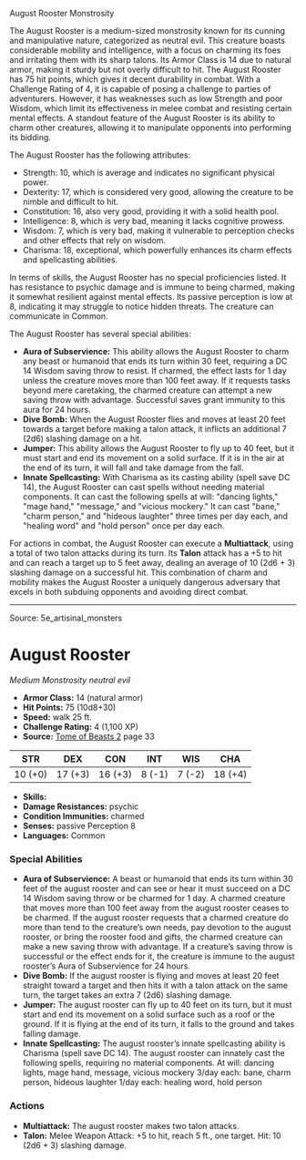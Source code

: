 <MonsterName/>August Rooster</MonsterName>
<CreatureType/>Monstrosity</CreatureType>

<summary>The August Rooster is a medium-sized monstrosity known for its cunning and manipulative nature, categorized as neutral evil. This creature boasts considerable mobility and intelligence, with a focus on charming its foes and irritating them with its sharp talons. Its Armor Class is 14 due to natural armor, making it sturdy but not overly difficult to hit. The August Rooster has 75 hit points, which gives it decent durability in combat. With a Challenge Rating of 4, it is capable of posing a challenge to parties of adventurers. However, it has weaknesses such as low Strength and poor Wisdom, which limit its effectiveness in melee combat and resisting certain mental effects. A standout feature of the August Rooster is its ability to charm other creatures, allowing it to manipulate opponents into performing its bidding.</summary>

<detail>

The August Rooster has the following attributes: 
- Strength: 10, which is average and indicates no significant physical power.
- Dexterity: 17, which is considered very good, allowing the creature to be nimble and difficult to hit.
- Constitution: 16, also very good, providing it with a solid health pool.
- Intelligence: 8, which is very bad, meaning it lacks cognitive prowess.
- Wisdom: 7, which is very bad, making it vulnerable to perception checks and other effects that rely on wisdom.
- Charisma: 18, exceptional, which powerfully enhances its charm effects and spellcasting abilities.

In terms of skills, the August Rooster has no special proficiencies listed. It has resistance to psychic damage and is immune to being charmed, making it somewhat resilient against mental effects. Its passive perception is low at 8, indicating it may struggle to notice hidden threats. The creature can communicate in Common.

The August Rooster has several special abilities:
- **Aura of Subservience:** This ability allows the August Rooster to charm any beast or humanoid that ends its turn within 30 feet, requiring a DC 14 Wisdom saving throw to resist. If charmed, the effect lasts for 1 day unless the creature moves more than 100 feet away. If it requests tasks beyond mere caretaking, the charmed creature can attempt a new saving throw with advantage. Successful saves grant immunity to this aura for 24 hours.
- **Dive Bomb:** When the August Rooster flies and moves at least 20 feet towards a target before making a talon attack, it inflicts an additional 7 (2d6) slashing damage on a hit.
- **Jumper:** This ability allows the August Rooster to fly up to 40 feet, but it must start and end its movement on a solid surface. If it is in the air at the end of its turn, it will fall and take damage from the fall.
- **Innate Spellcasting:** With Charisma as its casting ability (spell save DC 14), the August Rooster can cast spells without needing material components. It can cast the following spells at will: "dancing lights," "mage hand," "message," and "vicious mockery." It can cast "bane," "charm person," and "hideous laughter" three times per day each, and "healing word" and "hold person" once per day each.

For actions in combat, the August Rooster can execute a **Multiattack**, using a total of two talon attacks during its turn. Its **Talon** attack has a +5 to hit and can reach a target up to 5 feet away, dealing an average of 10 (2d6 + 3) slashing damage on a successful hit. This combination of charm and mobility makes the August Rooster a uniquely dangerous adversary that excels in both subduing opponents and avoiding direct combat.</detail>



---

Source: 5e_artisinal_monsters

# August Rooster

*Medium* *Monstrosity* *neutral evil*

- **Armor Class:** 14 (natural armor)
- **Hit Points:** 75 (10d8+30)
- **Speed:** walk 25 ft.
- **Challenge Rating:** 4 (1,100 XP)
- **Source:** [Tome of Beasts 2](https://koboldpress.com/kpstore/product/tome-of-beasts-2-for-5th-edition) page 33

| STR | DEX | CON | INT | WIS | CHA |
| --- | --- | --- | --- | --- | --- |
| 10 (+0) | 17 (+3) | 16 (+3) | 8 (-1) | 7 (-2) | 18 (+4) |

- **Skills:** 
- **Damage Resistances:** psychic
- **Condition Immunities:** charmed
- **Senses:** passive Perception 8
- **Languages:** Common

### Special Abilities

- **Aura of Subservience:** A beast or humanoid that ends its turn within 30 feet of the august rooster and can see or hear it must succeed on a DC 14 Wisdom saving throw or be charmed for 1 day. A charmed creature that moves more than 100 feet away from the august rooster ceases to be charmed. If the august rooster requests that a charmed creature do more than tend to the creature’s own needs, pay devotion to the august rooster, or bring the rooster food and gifts, the charmed creature can make a new saving throw with advantage. If a creature’s saving throw is successful or the effect ends for it, the creature is immune to the august rooster’s Aura of Subservience for 24 hours.
- **Dive Bomb:** If the august rooster is flying and moves at least 20 feet straight toward a target and then hits it with a talon attack on the same turn, the target takes an extra 7 (2d6) slashing damage.
- **Jumper:** The august rooster can fly up to 40 feet on its turn, but it must start and end its movement on a solid surface such as a roof or the ground. If it is flying at the end of its turn, it falls to the ground and takes falling damage.
- **Innate Spellcasting:** The august rooster’s innate spellcasting ability is Charisma (spell save DC 14). The august rooster can innately cast the following spells, requiring no material components.
At will: dancing lights, mage hand, message, vicious mockery
3/day each: bane, charm person, hideous laughter
1/day each: healing word, hold person

### Actions

- **Multiattack:** The august rooster makes two talon attacks.
- **Talon:** Melee Weapon Attack: +5 to hit, reach 5 ft., one target. Hit: 10 (2d6 + 3) slashing damage.




